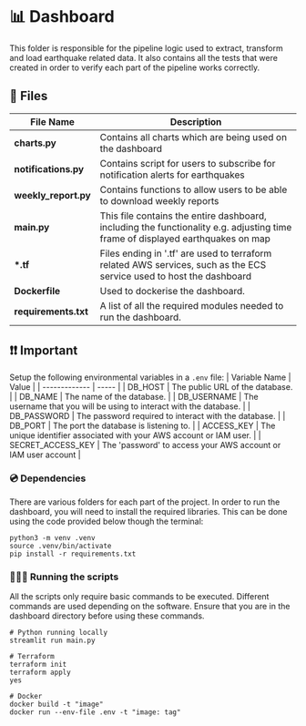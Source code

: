 # 📊 Dashboard
This folder is responsible for the pipeline logic used to extract, transform and load earthquake related data. It also contains all the tests that were created in order to verify each part of the pipeline works correctly.
## 📁 Files
| File Name | Description |
| ----------| ----------- |
| **charts.py** | Contains all charts which are being used on the dashboard |
| **notifications.py** | Contains script for users to subscribe for notification alerts for earthquakes |
| **weekly_report.py** | Contains functions to allow users to be able to download weekly reports |
| **main.py** | This file contains the entire dashboard, including the functionality e.g. adjusting time frame of displayed earthquakes on map | 
| **\*.tf** | Files ending in '.tf' are used to terraform related AWS services, such as the ECS service used to host the dashboard |
| **Dockerfile** | Used to dockerise the dashboard. |
| **requirements.txt** | A list of all the required modules needed to run the dashboard. |

## ❗️❗️ Important
Setup the following environmental variables in a `.env` file:
| Variable Name | Value |
| ------------- | ----- |
| DB_HOST | The public URL of the database. |
| DB_NAME | The name of the database. |
| DB_USERNAME | The username that you will be using to interact with the database. |
| DB_PASSWORD | The password required to interact with the database. |
| DB_PORT | The port the database is listening to. |
| ACCESS_KEY | The unique identifier associated with your AWS account or IAM user.  |
| SECRET_ACCESS_KEY | The 'password' to access your AWS account or IAM user account |


### 💿  Dependencies
There are various folders for each part of the project. In order to run the dashboard, you will need to install the required libraries. This can be done using the code provided below though the terminal:
```
python3 -m venv .venv
source .venv/bin/activate
pip install -r requirements.txt
```

### 🏃‍♂️‍➡️ Running the scripts
All the scripts only require basic commands to be executed. Different commands are used depending on the software. Ensure that you are in the dashboard directory before using these commands.
```
# Python running locally
streamlit run main.py

# Terraform
terraform init
terraform apply
yes

# Docker
docker build -t "image"
docker run --env-file .env -t "image: tag"
```